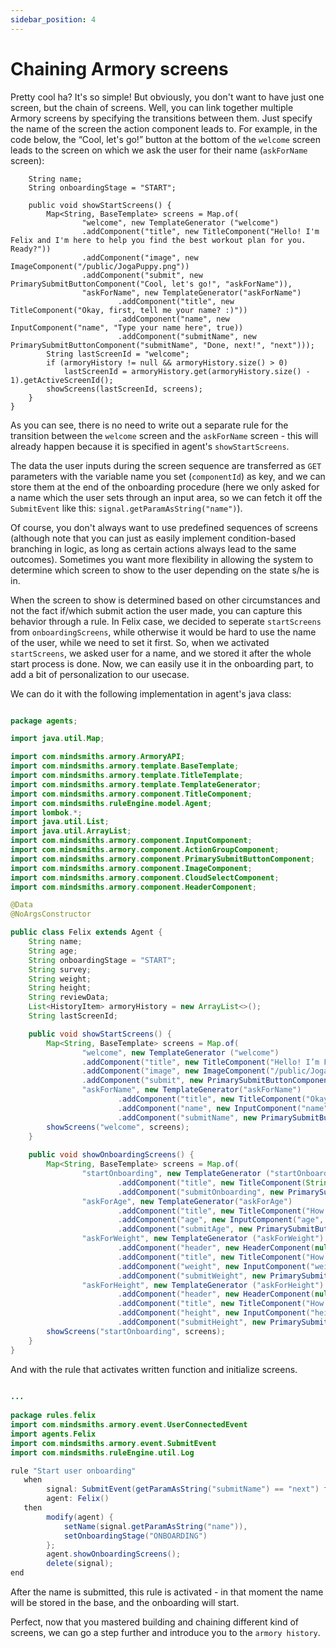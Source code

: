 ```yaml
---
sidebar_position: 4
---
```


# Chaining Armory screens

Pretty cool ha? It's so simple! But obviously, you don't want to have just one screen, but the chain of screens.
Well, you can link together multiple Armory screens by specifying the transitions between them. 
Just specify the name of the screen the action component leads to. 
For example, in the code below, the “Cool, let's go!” button at the bottom of the `welcome` screen leads to the screen on 
which we ask the user for their name (`askForName` screen):

```public class Felix extends Agent {
    String name;
    String onboardingStage = "START";

    public void showStartScreens() {
        Map<String, BaseTemplate> screens = Map.of(
                "welcome", new TemplateGenerator ("welcome")      
                .addComponent("title", new TitleComponent("Hello! I'm Felix and I'm here to help you find the best workout plan for you. Ready?"))
                .addComponent("image", new ImageComponent("/public/JogaPuppy.png"))  
                .addComponent("submit", new PrimarySubmitButtonComponent("Cool, let's go!", "askForName")),
                "askForName", new TemplateGenerator("askForName")
                        .addComponent("title", new TitleComponent("Okay, first, tell me your name? :)"))
                        .addComponent("name", new InputComponent("name", "Type your name here", true))
                        .addComponent("submitName", new PrimarySubmitButtonComponent("submitName", "Done, next!", "next")));
        String lastScreenId = "welcome";
        if (armoryHistory != null && armoryHistory.size() > 0)
            lastScreenId = armoryHistory.get(armoryHistory.size() - 1).getActiveScreenId();
        showScreens(lastScreenId, screens);
    }
}
```
As you can see, there is no need to write out a separate rule for the transition between the `welcome` screen and the `askForName`
screen - this will already happen because it is specified in agent's `showStartScreens`.

The data the user inputs during the screen sequence are transferred as `GET` parameters with the variable name you set (`componentId`) as key, 
and we can store them at the end of the onboarding procedure (here we only asked for a name which the user sets through an input area, so we can fetch it off the `SubmitEvent` like this:
`signal.getParamAsString("name")`).

Of course, you don't always want to use predefined sequences of screens (although note that you can just as easily 
implement condition-based branching in logic, as long as certain actions always lead to the same outcomes). 
Sometimes you want more flexibility in allowing the system to determine which screen to show to the user depending on the 
state s/he is in.

When the screen to show is determined based on other circumstances and not the fact if/which submit action the user made, you can capture this behavior through a rule.
In Felix case, we decided to seperate `startScreens` from `onboardingScreens`, while otherwise it would be hard to use the name of the user, while we need to set it first.
So, when we activated `startScreens`, we asked user for a name, and we stored it after the whole start process is done. 
Now, we can easily use it in the onboarding part, to add a bit of personalization to our usecase.

We can do it with the following implementation in agent's java class:

```java title="rule_engine/src/main/java/agents/Felix.java"

package agents;

import java.util.Map;

import com.mindsmiths.armory.ArmoryAPI;
import com.mindsmiths.armory.template.BaseTemplate;
import com.mindsmiths.armory.template.TitleTemplate;
import com.mindsmiths.armory.template.TemplateGenerator;
import com.mindsmiths.armory.component.TitleComponent;
import com.mindsmiths.ruleEngine.model.Agent;
import lombok.*;
import java.util.List;
import java.util.ArrayList;
import com.mindsmiths.armory.component.InputComponent;
import com.mindsmiths.armory.component.ActionGroupComponent;
import com.mindsmiths.armory.component.PrimarySubmitButtonComponent;
import com.mindsmiths.armory.component.ImageComponent;
import com.mindsmiths.armory.component.CloudSelectComponent;
import com.mindsmiths.armory.component.HeaderComponent;

@Data
@NoArgsConstructor

public class Felix extends Agent {
    String name;
    String age;
    String onboardingStage = "START";
    String survey;
    String weight;
    String height;
    String reviewData;
    List<HistoryItem> armoryHistory = new ArrayList<>();
    String lastScreenId;

    public void showStartScreens() {
        Map<String, BaseTemplate> screens = Map.of(
                "welcome", new TemplateGenerator ("welcome")      
                .addComponent("title", new TitleComponent("Hello! I’m Felix and I’m here to help you find the best workout plan for you. Ready?"))
                .addComponent("image", new ImageComponent("/public/JogaPuppy.png"))  
                .addComponent("submit", new PrimarySubmitButtonComponent("Cool, let's go!", "askForName")),
                "askForName", new TemplateGenerator("askForName")
                        .addComponent("title", new TitleComponent("Okay, first, tell me your name? :)"))
                        .addComponent("name", new InputComponent("name", "Type your name here", true))
                        .addComponent("submitName", new PrimarySubmitButtonComponent("submitName", "Done, next!", "next")));
        showScreens("welcome", screens);
    }
    
    public void showOnboardingScreens() {
        Map<String, BaseTemplate> screens = Map.of(
                "startOnboarding", new TemplateGenerator ("startOnboarding")
                        .addComponent("title", new TitleComponent(String.format("Nice to meet you %s ! Now, to make the best workout plan only for you, I have a few questions, ready?", name)))
                        .addComponent("submitOnboarding", new PrimarySubmitButtonComponent("submitOnboarding", "Let's go!", "askForAge")),
                "askForAge", new TemplateGenerator("askForAge")      
                        .addComponent("title", new TitleComponent("How old are you?"))
                        .addComponent("age", new InputComponent("age", "Choose the age you would like to be", "age", true))
                        .addComponent("submitAge", new PrimarySubmitButtonComponent("submitAge", "Next", "askForWeight")),
                "askForWeight", new TemplateGenerator ("askForWeight")
                        .addComponent("header", new HeaderComponent(null, true))
                        .addComponent("title", new TitleComponent("How much do you weigh in kilograms?"))
                        .addComponent("weight", new InputComponent("weight", "Type your weight here", true))
                        .addComponent("submitWeight", new PrimarySubmitButtonComponent("submitWeight", "Next!", "askForHeight")),
                "askForHeight", new TemplateGenerator ("askForHeight")
                        .addComponent("header", new HeaderComponent(null, true))        
                        .addComponent("title", new TitleComponent("How tall are you in cm?"))
                        .addComponent("height", new InputComponent("height", "Type your height here", true))
                        .addComponent("submitHeight", new PrimarySubmitButtonComponent("submitHeight", "Next!", "goData")));
        showScreens("startOnboarding", screens);
    }
}
```

And with the rule that activates written function and initialize screens. 

```java title="rule_engine/src/main/resources/rules/felix/Felix.drl"
    
...
    
package rules.felix
import com.mindsmiths.armory.event.UserConnectedEvent
import agents.Felix
import com.mindsmiths.armory.event.SubmitEvent
import com.mindsmiths.ruleEngine.util.Log 

rule "Start user onboarding"
   when
        signal: SubmitEvent(getParamAsString("submitName") == "next") from entry-point "signals"
        agent: Felix()
   then
        modify(agent) {
            setName(signal.getParamAsString("name")),
            setOnboardingStage("ONBOARDING")
        };
        agent.showOnboardingScreens();
        delete(signal);
end
```
 
After the name is submitted, this rule is activated - in that moment the name will be stored in the base, and the onboarding will start. 

Perfect, now that you mastered building and chaining different kind of screens, we can go a step further and introduce you to the `armory history`.